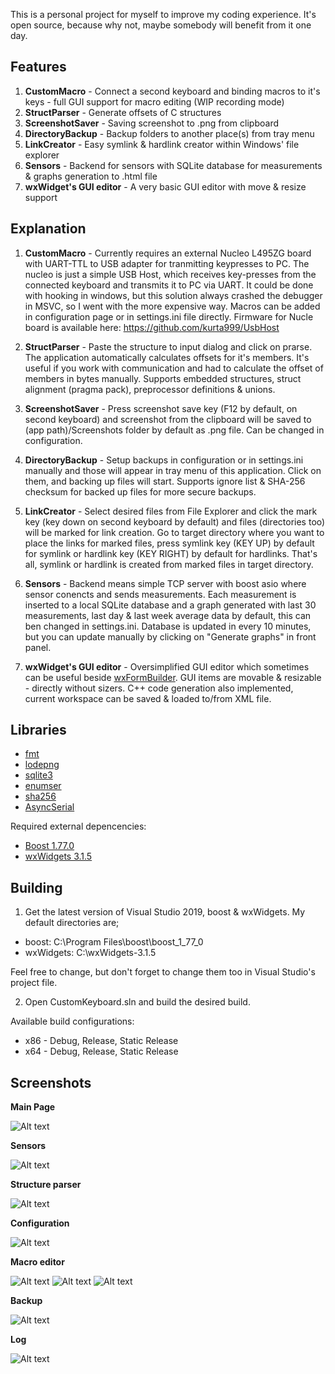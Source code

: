 This is a personal project for myself to improve my coding experience. It's open source, because why not, maybe somebody will benefit from it one day.

## Features
1. **CustomMacro** - Connect a second keyboard and binding macros to it's keys - full GUI support for macro editing (WIP recording mode)
2. **StructParser** - Generate offsets of C structures
3. **ScreenshotSaver** - Saving screenshot to .png from clipboard
4. **DirectoryBackup** - Backup folders to another place(s) from tray menu
5. **LinkCreator** - Easy symlink & hardlink creator within Windows' file explorer
6. **Sensors** - Backend for sensors with SQLite database for measurements & graphs generation to .html file
7. **wxWidget's GUI editor** - A very basic GUI editor with move & resize support

## Explanation
1. **CustomMacro** - Currently requires an external Nucleo L495ZG board with UART-TTL to USB adapter for tranmitting keypresses to PC. The nucleo is just a simple USB Host, which receives key-presses from the connected keyboard and transmits it to PC via UART. It could be done with hooking in windows, but this solution always crashed the debugger in MSVC, so I went with the more expensive way. Macros can be added in configuration page or in settings.ini file directly. Firmware for Nucle board is available here: https://github.com/kurta999/UsbHost

2. **StructParser** - Paste the structure to input dialog and click on prarse. The application automatically calculates offsets for it's members. It's useful if you work with communication and had to calculate the offset of members in bytes manually. Supports embedded structures, struct alignment (pragma pack), preprocessor definitions & unions. 

3. **ScreenshotSaver** - Press screenshot save key (F12 by default, on second keyboard) and screenshot from the clipboard will be saved to (app path)/Screenshots folder by default as .png file. Can be changed in configuration.

4. **DirectoryBackup** - Setup backups in configuration or in settings.ini manually and those will appear in tray menu of this application. Click on them, and backing up files will start. Supports ignore list & SHA-256 checksum for backed up files for more secure backups. 

5. **LinkCreator** - Select desired files from File Explorer and click the mark key (key down on second keyboard by default) and files (directories too) will be marked for link creation. Go to target directory where you want to place the links for marked files, press symlink key (KEY UP) by default for symlink or hardlink key (KEY RIGHT) by default for hardlinks. That's all, symlink or hardlink is created from marked files in target directory.

6. **Sensors** - Backend means simple TCP server with boost asio where sensor conencts and sends measurements. Each measurement is inserted to a local SQLite database and a graph generated with last 30 measurements, last day & last week average data by default, this can ben changed in settings.ini. Database is updated in every 10 minutes, but you can update manually by clicking on "Generate graphs" in front panel.

7. **wxWidget's GUI editor** - Oversimplified GUI editor which sometimes can be useful beside [wxFormBuilder](https://github.com/wxFormBuilder/wxFormBuilder "wxFormBuilder's Homepage"). GUI items are movable & resizable - directly without sizers. C++ code generation also implemented, current workspace can be saved & loaded to/from XML file.

## Libraries
- [fmt](https://fmt.dev/latest/index.html "fmt's Homepage")
- [lodepng](https://lodev.org/lodepng/ "lodepng's Homepage")
- [sqlite3](https://www.sqlite.org/index.html "sqlite3's Homepage")
- [enumser](http://www.naughter.com/enumser.html "enumser's Homepage")
- [sha256](https://github.com/B-Con/crypto-algorithms "sha256's Homepage")
- [AsyncSerial](https://github.com/fedetft/serial-port "AsyncSerial's Homepage")

Required external depencencies:
- [Boost 1.77.0](https://www.boost.org/ "Boost's Homepage")
- [wxWidgets 3.1.5](https://www.wxwidgets.org/ "wxWidgets' Homepage")

## Building
1. Get the latest version of Visual Studio 2019, boost & wxWidgets. My default directories are; 
- boost: C:\Program Files\boost\boost_1_77_0
- wxWidgets: C:\wxWidgets-3.1.5

Feel free to change, but don't forget to change them too in Visual Studio's project file.

2. Open CustomKeyboard.sln and build the desired build.

Available build configurations:
- x86 - Debug, Release, Static Release
- x64 - Debug, Release, Static Release

## Screenshots
**Main Page**

![Alt text](/github_screens/main_page.png?raw=true "Main page")

**Sensors**

![Alt text](/github_screens/sensors_js_graph.png?raw=true "Temperature graph for last week")

**Structure parser**

![Alt text](/github_screens/struct_parser.png?raw=true "C Structure parser (offset generation)")

**Configuration**

![Alt text](/github_screens/config_main_page.png?raw=true "Main page")

**Macro editor**

![Alt text](/github_screens/macro_editor_1.png?raw=true "Macro editor sample 1")
![Alt text](/github_screens/macro_editor_2.png?raw=true "Macro editor sample 2")
![Alt text](/github_screens/macro_add.png?raw=true "Macro editor add macro")

**Backup**

![Alt text](/github_screens/backup_config.png?raw=true "Backup page")

**Log**

![Alt text](/github_screens/log.png?raw=true "Log")